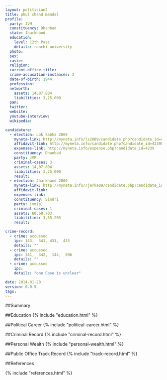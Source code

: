 ```yaml
---
layout: politician2
title: phul chand mandal
profile: 
  party: JVM
  constituency: Dhanbad
  state: Jharkhand
  education: 
    level: 12th Pass
    details: ranchi university
  photo: 
  sex: 
  caste: 
  religion: 
  current-office-title: 
  crime-accusation-instances: 3
  date-of-birth: 1944
  profession: 
  networth: 
    assets: 14,07,804
    liabilities: 3,25,000
  pan: 
  twitter: 
  website: 
  youtube-interview: 
  wikipedia: 

candidature: 
  - election: Lok Sabha 2009
    myneta-link: http://myneta.info/ls2009/candidate.php?candidate_id=4239
    affidavit-link: http://myneta.info/candidate.php?candidate_id=4239&scan=original
    expenses-link: http://myneta.info/expense.php?candidate_id=4239
    constituency: Dhanbad 
    party: JVM
    criminal-cases: 3
    assets: 14,07,804
    liabilities: 3,25,000
    result:  
  - election: Jharkhand 2009
    myneta-link: http://myneta.info//jarka09/candidate.php?candidate_id=292
    affidavit-link: 
    expenses-link: 
    constituency: Sindri 
    party: jvm(p)
    criminal-cases: 1
    assets: 60,68,703
    liabilities: 3,55,203
    result:  

crime-record: 
  - crime: accussed
    ipc: 143,  341, 431,  433
    details: "" 
  - crime: accussed
    ipc: 341,  342,  144,  506
    details: "" 
  - crime: accussed
    ipc: 
    details: "one Case is unclear" 

date: 2014-01-28
version: 0.0.5
tags: 
---
```

##Summary


##Education
{% include "education.html" %}


##Political Career
{% include "political-career.html" %}


##Criminal Record
{% include "criminal-record.html" %}


##Personal Wealth
{% include "personal-wealth.html" %}


##Public Office Track Record
{% include "track-record.html" %}


##References


{% include "references.html" %}